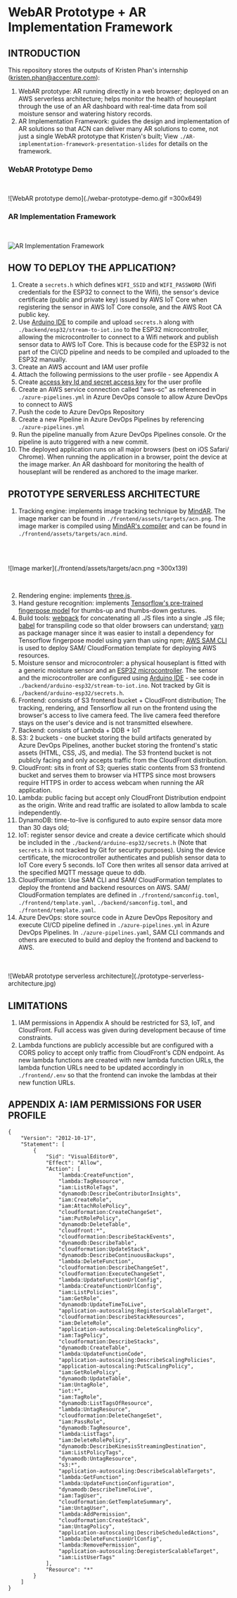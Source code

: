 # WebAR Prototype + AR Implementation Framework
## INTRODUCTION
This repository stores the outputs of Kristen Phan's internship (kristen.phan@accenture.com):
1. WebAR prototype: AR running directly in a web browser; deployed on an AWS serverless architecture; helps monitor the health of houseplant through the use of an AR dashboard with real-time data from soil moisture sensor and watering history records.
2. AR Implementation Framework: guides the design and implementation of AR solutions so that ACN can deliver many AR solutions to come, not just a single WebAR prototype that Kristen's built; View ```./AR-implementation-framework-presentation-slides``` for details on the framework.

### WebAR Prototype Demo
<br />

![WebAR prototype demo](./webar-prototype-demo.gif =300x649)
<br />

### AR Implementation Framework
<br />

![AR Implementation Framework](./AR-implementation-framework.jpg)
<br />

## HOW TO DEPLOY THE APPLICATION?
1. Create a ```secrets.h``` which defines ```WIFI_SSID``` and ```WIFI_PASSWORD``` (Wifi credentials for the ESP32 to connect to the Wifi), the sensor's device certificate (public and private key) issued by AWS IoT Core when registering the sensor in AWS IoT Core console, and the AWS Root CA public key.
2. Use [Arduino IDE](https://www.arduino.cc/en/software/) to compile and upload ```secrets.h``` along with ```./backend/esp32/stream-to-iot.ino``` to the ESP32 microcontroller, allowing the microcontroller to connect to a Wifi network and publish sensor data to AWS IoT Core. This is because code for the ESP32 is not part of the CI/CD pipeline and needs to be compiled and uploaded to the ESP32 manually. 
3. Create an AWS account and IAM user profile
4. Attach the following permissions to the user profile - see Appendix A
5. Create [access key Id and secret access key](https://docs.aws.amazon.com/powershell/latest/userguide/pstools-appendix-sign-up.html) for the user profile
6. Create an AWS service connection called "aws-sc" as referenced in ```./azure-pipelines.yml``` in Azure DevOps console to allow Azure DevOps to connect to AWS
7. Push the code to Azure DevOps Repository
8. Create a new Pipeline in Azure DevOps Pipelines by referencing ```./azure-pipelines.yml```
9. Run the pipeline manually from Azure DevOps Pipelines console. Or the pipeline is auto triggered with a new commit.
10. The deployed application runs on all major browsers (best on iOS Safari/ Chrome). When running the application in a browser, point the device at the image marker. An AR dashboard for monitoring the health of houseplant will be rendered as anchored to the image marker. 

## PROTOTYPE SERVERLESS ARCHITECTURE
1. Tracking engine: implements image tracking technique by [MindAR](https://hiukim.github.io/mind-ar-js-doc/). The image marker can be found in ```./frontend/assets/targets/acn.png```. The image marker is compiled using [MindAR's compiler](https://hiukim.github.io/mind-ar-js-doc/quick-start/compile) and can be found in ```./frontend/assets/targets/acn.mind```.
<br />
<br />

![Image marker](./frontend/assets/targets/acn.png =300x139)

<br />

2. Rendering engine: implements [three.js](https://threejs.org/).
3. Hand gesture recognition: implements [Tensorflow's pre-trained fingerpose model](https://github.com/andypotato/fingerpose) for thumbs-up and thumbs-down gestures.
4. Build tools: [webpack](https://webpack.js.org/) for concatenating all .JS files into a single .JS file; [babel](https://babeljs.io/) for transpiling code so that older browsers can understand; [yarn](https://yarnpkg.com/) as package manager since it was easier to install a dependency for Tensorflow fingerpose model using yarn than using npm; [AWS SAM CLI](https://docs.aws.amazon.com/serverless-application-model/latest/developerguide/serverless-sam-cli-command-reference.html) is used to deploy SAM/ CloudFormation template for deploying AWS resources.  
5. Moisture sensor and microcontroler: a physical houseplant is fitted with a generic moisture sensor and an [ESP32 microcontroller](https://www.espressif.com/en/products/socs/esp32). The sensor and the microcontroller are configured using [Arduino IDE](https://www.arduino.cc/en/software/) - see code in ```./backend/arduino-esp32/stream-to-iot.ino```. Not tracked by Git is ```./backend/arduino-esp32/secrets.h```.    
6. Frontend: consists of S3 frontend bucket + CloudFront distribution; The tracking, rendering, and Tensorflow all run on the frontend using the browser's access to live camera feed. The live camera feed therefore stays on the user's device and is not transmitted elsewhere. 
7. Backend: consists of Lambda + DDB + IoT
8. S3: 2 buckets - one bucket storing the build artifacts generated by Azure DevOps Pipelines, another bucket storing the frontend's static assets (HTML, CSS, JS, and media). The S3 frontend bucket is not publicly facing and only accepts traffic from the CloudFront distribution.
9. CloudFront: sits in front of S3; queries static contents from S3 frontend bucket and serves them to browser via HTTPS since most browsers require HTTPS in order to access webcam when running the AR application.
10. Lambda: public facing but accept only CloudFront Distribution endpoint as the origin. Write and read traffic are isolated to allow lambda to scale independently. 
11. DynamoDB: time-to-live is configured to auto expire sensor data more than 30 days old;
12. IoT: register sensor device and create a device certificate which should be included in the ```./backend/arduino-esp32/secrets.h``` (Note that ```secrets.h``` is not tracked by Git for security purposes). Using the device certificate, the microcontroller authenticates and publish sensor data to IoT Core every 5 seconds. IoT Core then writes all sensor data arrived at the specified MQTT message queue to ddb. 
13. CloudFormation: Use SAM CLI and SAM/ CloudFormation templates to deploy the frontend and backend resources on AWS. SAM/ CloudFormation templates are defined in ```./frontend/samconfig.toml```, ```./frontend/template.yaml```, ```./backend/samconfig.toml```, and ```./frontend/template.yaml```.
14. Azure DevOps: store source code in Azure DevOps Repository and execute CI/CD pipeline defined in ```./azure-pipelines.yml``` in Azure DevOps Pipelines. In ```./azure-pipelines.yaml```, SAM CLI commands and others are executed to build and deploy the frontend and backend to AWS. 
<br />
<br />
![WebAR prototype serverless architecture](./prototype-serverless-architecture.jpg)
<br />

## LIMITATIONS
1. IAM permissions in Appendix A should be restricted for S3, IoT, and CloudFront. Full access was given during development because of time constraints. 
2. Lambda functions are publicly accessible but are configured with a CORS policy to accept only traffic from CloudFront's CDN endpoint. As new lambda functions are created with new lambda function URLs, the lambda function URLs need to be updated accordingly in ```./frontend/.env``` so that the frontend can invoke the lambdas at their new function URLs.

## APPENDIX A: IAM PERMISSIONS FOR USER PROFILE

```
{
    "Version": "2012-10-17",
    "Statement": [
        {
            "Sid": "VisualEditor0",
            "Effect": "Allow",
            "Action": [
                "lambda:CreateFunction",
                "lambda:TagResource",
                "iam:ListRoleTags",
                "dynamodb:DescribeContributorInsights",
                "iam:CreateRole",
                "iam:AttachRolePolicy",
                "cloudformation:CreateChangeSet",
                "iam:PutRolePolicy",
                "dynamodb:DeleteTable",
                "cloudfront:*",
                "cloudformation:DescribeStackEvents",
                "dynamodb:DescribeTable",
                "cloudformation:UpdateStack",
                "dynamodb:DescribeContinuousBackups",
                "lambda:DeleteFunction",
                "cloudformation:DescribeChangeSet",
                "cloudformation:ExecuteChangeSet",
                "lambda:UpdateFunctionUrlConfig",
                "lambda:CreateFunctionUrlConfig",
                "iam:ListPolicies",
                "iam:GetRole",
                "dynamodb:UpdateTimeToLive",
                "application-autoscaling:RegisterScalableTarget",
                "cloudformation:DescribeStackResources",
                "iam:DeleteRole",
                "application-autoscaling:DeleteScalingPolicy",
                "iam:TagPolicy",
                "cloudformation:DescribeStacks",
                "dynamodb:CreateTable",
                "lambda:UpdateFunctionCode",
                "application-autoscaling:DescribeScalingPolicies",
                "application-autoscaling:PutScalingPolicy",
                "iam:GetRolePolicy",
                "dynamodb:UpdateTable",
                "iam:UntagRole",
                "iot:*",
                "iam:TagRole",
                "dynamodb:ListTagsOfResource",
                "lambda:UntagResource",
                "cloudformation:DeleteChangeSet",
                "iam:PassRole",
                "dynamodb:TagResource",
                "lambda:ListTags",
                "iam:DeleteRolePolicy",
                "dynamodb:DescribeKinesisStreamingDestination",
                "iam:ListPolicyTags",
                "dynamodb:UntagResource",
                "s3:*",
                "application-autoscaling:DescribeScalableTargets",
                "lambda:GetFunction",
                "lambda:UpdateFunctionConfiguration",
                "dynamodb:DescribeTimeToLive",
                "iam:TagUser",
                "cloudformation:GetTemplateSummary",
                "iam:UntagUser",
                "lambda:AddPermission",
                "cloudformation:CreateStack",
                "iam:UntagPolicy",
                "application-autoscaling:DescribeScheduledActions",
                "lambda:DeleteFunctionUrlConfig",
                "lambda:RemovePermission",
                "application-autoscaling:DeregisterScalableTarget",
                "iam:ListUserTags"
            ],
            "Resource": "*"
        }
    ]
}
```